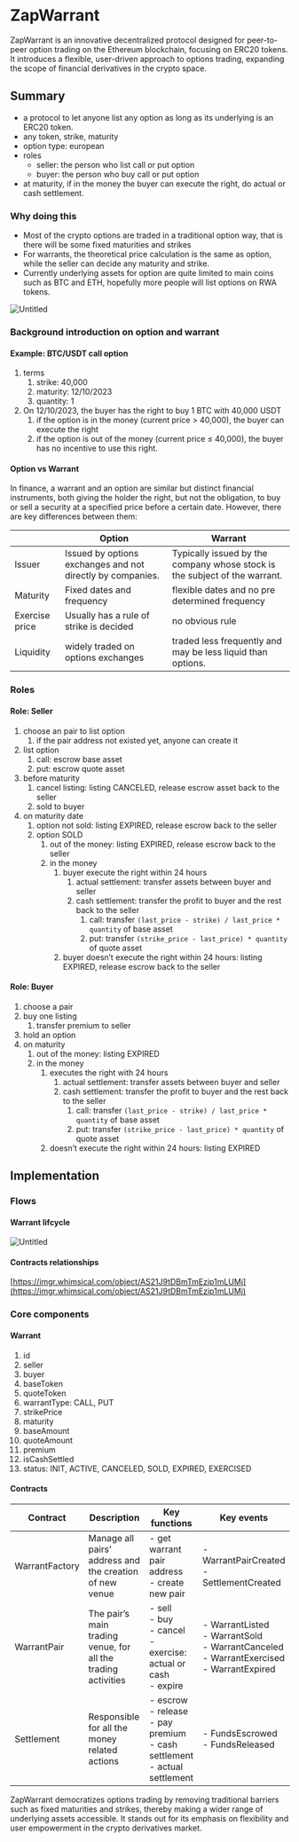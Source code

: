 # ZapWarrant

ZapWarrant is an innovative decentralized protocol designed for peer-to-peer option trading on the Ethereum blockchain, focusing on ERC20 tokens. It introduces a flexible, user-driven approach to options trading, expanding the scope of financial derivatives in the crypto space.

## Summary

- a protocol to let anyone list any option as long as its underlying is an ERC20 token.
- any token, strike, maturity
- option type: european
- roles
    - seller: the person who list call or put option
    - buyer: the person who buy call or put option
- at maturity, if in the money the buyer can execute the right, do actual or cash settlement.

### Why doing this

- Most of the crypto options are traded in a traditional option way, that is there will be some fixed maturities and strikes
- For warrants, the theoretical price calculation is the same as option, while the seller can decide any maturity and strike.
- Currently underlying assets for option are quite limited to main coins such as BTC and ETH, hopefully more people will list options on RWA tokens.

![Untitled](Appworks%20Final%20Project%2001e45ebb620d44c2909e2bd2ecf6ca43/Untitled.png)

### Background introduction on option and warrant

#### Example: BTC/USDT call option

1. terms
    1. strike: 40,000
    2. maturity: 12/10/2023
    3. quantity: 1
2. On 12/10/2023, the buyer has the right to buy 1 BTC with 40,000 USDT
    1. if the option is in the money (current price > 40,000), the buyer can execute the right
    2. if the option is out of the money (current price ≤ 40,000), the buyer has no incentive to use this right.

#### Option vs Warrant

In finance, a warrant and an option are similar but distinct financial instruments, both giving the holder the right, but not the obligation, to buy or sell a security at a specified price before a certain date. However, there are key differences between them:

|  | Option | Warrant |
| --- | --- | --- |
| Issuer | Issued by options exchanges and not directly by companies. | Typically issued by the company whose stock is the subject of the warrant.  |
| Maturity | Fixed dates and frequency | flexible dates and no pre determined frequency |
| Exercise price | Usually has a rule of strike is decided | no obvious rule |
| Liquidity | widely traded on options exchanges | traded less frequently and may be less liquid than options. |

### Roles

#### Role: Seller

1. choose an pair to list option
    1. if the pair address not existed yet, anyone can create it
2. list option
    1. call: escrow base asset
    2. put: escrow quote asset
3. before maturity
    1. cancel listing: listing CANCELED, release escrow asset back to the seller
    2. sold to buyer
4. on maturity date
    1. option not sold: listing EXPIRED, release escrow back to the seller
    2. option SOLD
        1. out of the money: listing EXPIRED, release escrow back to the seller
        2. in the money
            1. buyer execute the right within 24 hours
                1. actual settlement: transfer assets between buyer and seller
                2. cash settlement: transfer the profit to buyer and the rest back to the seller
                    1. call: transfer `(last_price - strike) / last_price * quantity` of base asset
                    2. put: transfer `(strike_price - last_price) * quantity` of quote asset 
            2. buyer doesn’t execute the right within 24 hours: listing EXPIRED, release escrow back to the seller

#### Role: Buyer

1. choose a pair
2. buy one listing
    1. transfer premium to seller
3. hold an option
4. on maturity
    1. out of the money: listing EXPIRED
    2. in the money
        1. executes the right with 24 hours
            1. actual settlement: transfer assets between buyer and seller
            2. cash settlement: transfer the profit to buyer and the rest back to the seller
                1. call: transfer `(last_price - strike) / last_price * quantity` of base asset
                2. put: transfer `(strike_price - last_price) * quantity` of quote asset 
        2. doesn’t execute the right within 24 hours: listing EXPIRED

## Implementation

### Flows

#### Warrant lifcycle

![Untitled](Appworks%20Final%20Project%2001e45ebb620d44c2909e2bd2ecf6ca43/Untitled%201.png)

#### Contracts relationships

[https://imgr.whimsical.com/object/AS21J9tDBmTmEzip1mLUMj](https://imgr.whimsical.com/object/AS21J9tDBmTmEzip1mLUMj)

### Core components

#### Warrant

1. id
2. seller
3. buyer
4. baseToken
5. quoteToken
6. warrantType: CALL, PUT
7. strikePrice
8. maturity
9. baseAmount
10. quoteAmount
11. premium
12. isCashSettled
13. status: INIT, ACTIVE, CANCELED, SOLD, EXPIRED, EXERCISED

#### Contracts

| Contract | Description | Key functions | Key events |
| --- | --- | --- | --- |
| WarrantFactory | Manage all pairs’ address and the creation of new venue | - get warrant pair address<br>- create new pair | - WarrantPairCreated<br>- SettlementCreated |
| WarrantPair | The pair’s main trading venue, for all the trading activities | - sell<br>- buy<br>- cancel<br>- exercise: actual or cash<br>- expire | - WarrantListed<br>- WarrantSold<br>- WarrantCanceled<br>- WarrantExercised<br>- WarrantExpired |
| Settlement | Responsible for all the money related actions | - escrow<br>- release<br>- pay premium<br>- cash settlement<br>- actual settlement | - FundsEscrowed<br>- FundsReleased |

ZapWarrant democratizes options trading by removing traditional barriers such as fixed maturities and strikes, thereby making a wider range of underlying assets accessible. It stands out for its emphasis on flexibility and user empowerment in the crypto derivatives market.
